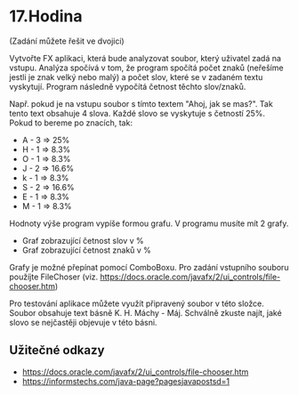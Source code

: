# 17.Hodina

(Zadání můžete řešit ve dvojici)

Vytvořte FX aplikaci, která bude analyzovat soubor, který uživatel zadá na vstupu.
Analýza spočívá v tom, že program spočítá počet znaků (neřešíme jestli je znak velký nebo malý) a počet slov, které se v
zadaném textu vyskytují. Program následně vypočítá četnost těchto slov/znaků.

Např. pokud je na vstupu soubor s tímto textem "Ahoj, jak se mas?". Tak tento text
obsahuje 4 slova. Každé slovo se vyskytuje s četností 25%. 
Pokud to bereme po znacích, tak: 
    
  - A - 3 => 25%
  - H - 1 => 8.3%
  - O - 1 => 8.3%
  - J - 2 => 16.6%
  - k - 1 => 8.3%
  - S - 2 => 16.6%
  - E - 1 => 8.3%
  - M - 1 => 8.3%

Hodnoty výše program vypíše formou grafu. V programu musíte mít 2 grafy.
  
 - Graf zobrazující četnost slov v %
 - Graf zobrazující četnost znaků v %

Grafy je možné přepínat pomocí ComboBoxu. Pro zadání vstupního souboru použíjte
FileChoser (viz. https://docs.oracle.com/javafx/2/ui_controls/file-chooser.htm)

Pro testování aplikace můžete využít připravený soubor v této složce. Soubor obsahuje
text básně K. H. Máchy - Máj. Schválně zkuste najít, jaké slovo se nejčastěji objevuje v této básni.

## Užitečné odkazy

 - https://docs.oracle.com/javafx/2/ui_controls/file-chooser.htm
 - https://informstechs.com/java-page?pagesjavapostsd=1